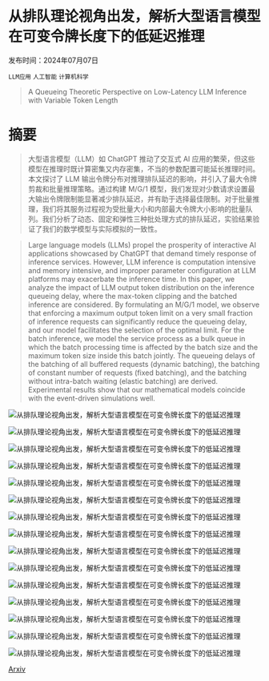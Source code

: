 # 从排队理论视角出发，解析大型语言模型在可变令牌长度下的低延迟推理

发布时间：2024年07月07日

`LLM应用` `人工智能` `计算机科学`

> A Queueing Theoretic Perspective on Low-Latency LLM Inference with Variable Token Length

# 摘要

> 大型语言模型（LLM）如 ChatGPT 推动了交互式 AI 应用的繁荣，但这些模型在推理时既计算密集又内存密集，不当的参数配置可能延长推理时间。本文探讨了 LLM 输出令牌分布对推理排队延迟的影响，并引入了最大令牌剪裁和批量推理策略。通过构建 M/G/1 模型，我们发现对少数请求设置最大输出令牌限制能显著减少排队延迟，并有助于选择最佳限制。对于批量推理，我们将其服务过程视为受批量大小和内部最大令牌大小影响的批量队列。我们分析了动态、固定和弹性三种批处理方式的排队延迟，实验结果验证了我们的数学模型与实际模拟的一致性。

> Large language models (LLMs) propel the prosperity of interactive AI applications showcased by ChatGPT that demand timely response of inference services. However, LLM inference is computation intensive and memory intensive, and improper parameter configuration at LLM platforms may exacerbate the inference time. In this paper, we analyze the impact of LLM output token distribution on the inference queueing delay, where the max-token clipping and the batched inference are considered. By formulating an M/G/1 model, we observe that enforcing a maximum output token limit on a very small fraction of inference requests can significantly reduce the queueing delay, and our model facilitates the selection of the optimal limit. For the batch inference, we model the service process as a bulk queue in which the batch processing time is affected by the batch size and the maximum token size inside this batch jointly. The queueing delays of the batching of all buffered requests (dynamic batching), the batching of constant number of requests (fixed batching), and the batching without intra-batch waiting (elastic batching) are derived. Experimental results show that our mathematical models coincide with the event-driven simulations well.

![从排队理论视角出发，解析大型语言模型在可变令牌长度下的低延迟推理](../../../paper_images/2407.05347/llama2tu.png)

![从排队理论视角出发，解析大型语言模型在可变令牌长度下的低延迟推理](../../../paper_images/2407.05347/kvcache.png)

![从排队理论视角出发，解析大型语言模型在可变令牌长度下的低延迟推理](../../../paper_images/2407.05347/time_token_line.png)

![从排队理论视角出发，解析大型语言模型在可变令牌长度下的低延迟推理](../../../paper_images/2407.05347/throughput.png)

![从排队理论视角出发，解析大型语言模型在可变令牌长度下的低延迟推理](../../../paper_images/2407.05347/EL_Hb.png)

![从排队理论视角出发，解析大型语言模型在可变令牌长度下的低延迟推理](../../../paper_images/2407.05347/miub.png)

![从排队理论视角出发，解析大型语言模型在可变令牌长度下的低延迟推理](../../../paper_images/2407.05347/mg1_EW.png)

![从排队理论视角出发，解析大型语言模型在可变令牌长度下的低延迟推理](../../../paper_images/2407.05347/mg1_EWqs.png)

![从排队理论视角出发，解析大型语言模型在可变令牌长度下的低延迟推理](../../../paper_images/2407.05347/mg1_pai.png)

![从排队理论视角出发，解析大型语言模型在可变令牌长度下的低延迟推理](../../../paper_images/2407.05347/tradeoff.png)

![从排队理论视角出发，解析大型语言模型在可变令牌长度下的低延迟推理](../../../paper_images/2407.05347/junyun_llama.png)

![从排队理论视角出发，解析大型语言模型在可变令牌长度下的低延迟推理](../../../paper_images/2407.05347/junyun_alpaca.png)

![从排队理论视角出发，解析大型语言模型在可变令牌长度下的低延迟推理](../../../paper_images/2407.05347/junyun_chatglm.png)

![从排队理论视角出发，解析大型语言模型在可变令牌长度下的低延迟推理](../../../paper_images/2407.05347/fix_bsz.png)

![从排队理论视角出发，解析大型语言模型在可变令牌长度下的低延迟推理](../../../paper_images/2407.05347/dy_bmax.png)

[Arxiv](https://arxiv.org/abs/2407.05347)